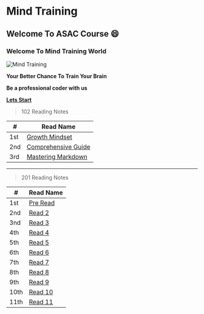 # Mind Training 

## Welcome To ASAC Course :smile:


### Welcome To Mind Training World 

![Mind Training](https://i1.wp.com/www.drperlmutter.com/wp-content/uploads/2017/06/Test-Your-Brain-Quiz-Perlmutter-1.png?fit=1200%2C630&ssl=1)


**Your Better Chance To Train Your Brain**

**Be a professional coder with us**

**[Lets Start](https://khasawneh07.github.io/reading-notes/growth-mindset)**

> 102 Reading Notes 

#|Read Name
-|----------
1st | [Growth Mindset](https://khasawneh07.github.io/reading-notes/growth-mindset)
2nd | [Comprehensive Guide](https://khasawneh07.github.io/reading-notes/Mastering-Markdown)
3rd | [Mastering Markdown](https://khasawneh07.github.io/reading-notes/Comprehensive-Guide)

**********************************************************************************************
> 201 Reading Notes 

#|Read Name
-|----------
1st | [Pre Read](https://khasawneh07.github.io/reading-notes/Pre-Read)
2nd | [Read 2](https://khasawneh07.github.io/reading-notes/Read-2)
3nd | [Read 3](https://khasawneh07.github.io/reading-notes/Read-3)
4th | [Read 4](https://khasawneh07.github.io/reading-notes/Read-4)
5th | [Read 5](https://khasawneh07.github.io/reading-notes/Read-5)
6th | [Read 6](https://khasawneh07.github.io/reading-notes/Read-6)
7th | [Read 7](https://khasawneh07.github.io/reading-notes/Read-7)
8th | [Read 8](https://khasawneh07.github.io/reading-notes/Read-8)
9th | [Read 9](https://khasawneh07.github.io/reading-notes/Read-9)
10th | [Read 10](https://khasawneh07.github.io/reading-notes/Read-10)
11th | [Read 11](https://khasawneh07.github.io/reading-notes/Read-11)
